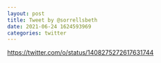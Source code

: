 ```yaml
--- 
layout: post 
title: Tweet by @sorrellsbeth 
date: 2021-06-24 1624593969 
categories: twitter 
--- 
```

https://twitter.com/o/status/1408275272617631744